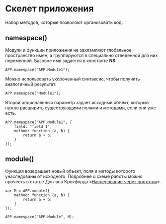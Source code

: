 # Скелет приложения

Набор методов, которые позволяют организовать код.

## namespace()

Модули и функции приложения не захламляют глобальное
пространство имен, а группируются в специально отведенной
для них переменной. Базовое имя задается в константе **NS**.

    APP.namespace("APP.Module1");

Можно использовать укороченный синтаксис, чтобы получить аналогичный результат:

    APP.namespace("Module1");

Второй опциональный параметр задает исходный объект, который
нужно расширить существующими полями и методами, если они уже есть.

    APP.namespace("APP.Module1", {
        field: "field 1",
        method: function (a, b) {
            return a + b;
        }
    });

## module()

Функция возвращает новый объект, поля и методы которого унаследованы
от исходного. Подробнее о схеме работы можно прочесть в статье
Дугласа Крокфорда «[Наследование через прототип](http://javascript.crockford.com/prototypal.html)».

    var M = APP.module({
        method: function (a, b) {
            return a + b;
        }
    });

    APP.namespace("APP.Module", M);
